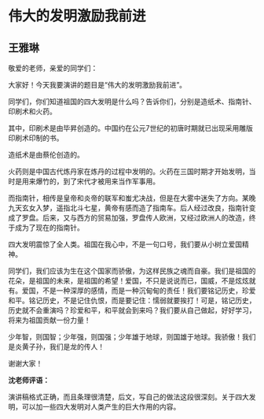 # 伟大的发明激励我前进 # 

## 王雅琳 ##

敬爱的老师，亲爱的同学们：

大家好！今天我要演讲的题目是“伟大的发明激励我前进”。

同学们，你们知道祖国的四大发明是什么吗？告诉你们，分别是造纸术、指南针、印刷术和火药。

其中，印刷术是由毕昇创造的。中国约在公元7世纪的初唐时期就已出现采用雕版印刷术印制的书。

造纸术是由蔡伦创造的。

火药则是中国古代炼丹家在炼丹的过程中发明的。火药在三国时期才开始发明，当时是用来爆竹的，到了宋代才被用来当作军事用。

而指南针，相传是皇帝和炎帝的联军和蚩尤决战，但是在大雾中迷失了方向。某晚九天玄女入梦，遥指北斗七星，黄帝有感而造了指南车。后人经过改良，指南针变成了罗盘。后来，又与西方的贸易加强，罗盘传人欧洲，又经过欧洲人的改造，终于成为了现在的指南针。

四大发明震惊了全人类。祖国在我心中，不是一句口号，我们要从小树立爱国精神。

同学们，我们应该为生在这个国家而骄傲，为这样民族之魂而自豪。我们是祖国的花朵，是祖国的未来，是祖国的希望！爱国，不只是说说而已，国威，不是炫炫就有。爱国，不是一种深厚的感情，而是一种沉甸甸的责任！我们要铭记历史，珍爱和平。铭记历史，不是记住仇恨，而是要记住：懦弱就要挨打！可是，铭记历史，历史就不会重演吗？珍爱和平，和平就会到来吗？我们要从自己做起，好好学习，将来为祖国贡献一份力量！

少年智，则国智；少年强，则国强；少年雄于地球，则国雄于地球。我骄傲！我们是炎黄子孙，我们是龙的传人！

谢谢大家！

**沈老师评语：**

演讲稿格式正确，而且条理很清楚，后文，写自己的做法这段很深刻。关于四大发明，可以加一些四大发明对人类产生的巨大作用的内容。


